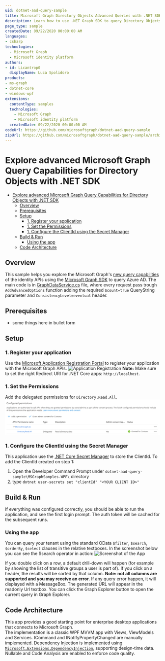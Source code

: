 ```yaml
---
uid: dotnet-aad-query-sample
title: Microsoft Graph Directory Objects Advanced Queries with .NET SDK
description: Learn how to use .NET Graph SDK to query Directory Objects
page_type: sample
createdDate: 09/22/2020 00:00:00 AM
languages:
- csharp
technologies:
  - Microsoft Graph
  - Microsoft identity platform
authors:
- id: Licantrop0
  displayName: Luca Spolidoro
products:
- ms-graph
- dotnet-core
- windows-wpf
extensions:
  contentType: samples
  technologies: 
    - Microsoft Graph
    - Microsoft identity platform
  createdDate: 09/22/2020 00:00:00 AM
codeUrl: https://github.com/microsoftgraph/dotnet-aad-query-sample
zipUrl: https://github.com/microsoftgraph/dotnet-aad-query-sample/archive/master.zip
---
```

# Explore advanced Microsoft Graph Query Capabilities for Directory Objects with .NET SDK

- [Explore advanced Microsoft Graph Query Capabilities for Directory Objects with .NET SDK](#explore-advanced-microsoft-graph-query-capabilities-for-directory-objects-with-net-sdk)
  - [Overview](#overview)
  - [Prerequisites](#prerequisites)
  - [Setup](#setup)
    - [1. Register your application](#1-register-your-application)
    - [1. Set the Permissions](#1-set-the-permissions)
    - [1. Configure the ClientId using the Secret Manager](#1-configure-the-clientid-using-the-secret-manager)
  - [Build & Run](#build--run)
    - [Using the app](#using-the-app)
  - [Code Architecture](#code-architecture)

## Overview
This sample helps you explore the Microsoft Graph's [new query capabilities](https://aka.ms/BlogPostMezzoGA) of the identity APIs using the [Microsoft Graph SDK](https://github.com/microsoftgraph/msgraph-sdk-dotnet) to query Azure AD.
The main code is in [GraphDataService.cs](MSGraphSamples.WPF/Services/GraphDataService.cs) file, where every request pass trough `AddAdvancedOptions` function adding the required `$count=true` QueryString parameter and `ConsistencyLevel=eventual` header.

## Prerequisites

- some things here in bullet form

## Setup

### 1. Register your application

Use the [Microsoft Application Registration Portal](https://aka.ms/appregistrations) to register your application with the Microsoft Graph APIs.
![Application Registration](docs/register_app.png)
**Note:** Make sure to set the right Redirect URI for .NET Core apps: `http://localhost`.

### 1. Set the Permissions

Add the delegated permissions for `Directory.Read.All`.
![Api Permissions](docs/api_permissions.png)

### 1. Configure the ClientId using the Secret Manager

This application use the [.NET Core Secret Manager](https://docs.microsoft.com/aspnet/core/security/app-secrets?view=aspnetcore-3.1&tabs=windows) to store the ClientId.
To add the ClientId created on step 1:

1. Open the Developer Command Prompt under `dotnet-aad-query-sample\MSGraphSamples.WPF\` directory
1. type `dotnet user-secrets set "clientId" "<YOUR CLIENT ID>"`

## Build & Run

If everything was configured correctly, you should be able to run the application, and see the first login prompt.
The auth token will be cached for the subsequent runs.

### Using the app

You can query your tenant using the standard OData `$filter`, `$search`, `$orderBy`, `$select` clauses in the relative textboxes.
In the screenshot below you can see the $search operator in action:
![Screenshot of the App](docs/app1.png)

If you double click on a row, a default drill-down will happen (for example by showing the list of transitive groups a user is part of).
If you click on a header, the results will be sorted by that column. **Note: not all columns are supported and you may receive an error**.
If any query error happen, it will displayed with a MessageBox.
The generated URL will appear in the readonly Url textbox. You can click the Graph Explorer button to open the current query in Graph Explorer.

## Code Architecture

This app provides a good starting point for enterprise desktop applications that connects to Microsoft Graph.  
The implementation is a classic WPF MVVM app with Views, ViewModels and Services. ICommand and INotifyPropertyChanged are manually implemented.
Dependency Injection is implemented using [`Microsoft.Extensions.DependencyInjection`](https://docs.microsoft.com/en-us/aspnet/core/fundamentals/dependency-injection?view=aspnetcore-3.1), supporting design-time data.  
Nullable and Code Analysis are enabled to enforce code quality.
